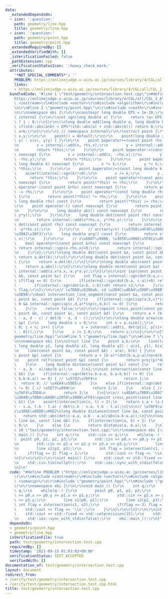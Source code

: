 ```yaml
---
data:
  _extendedDependsOn:
  - icon: ':question:'
    path: geometry/line.hpp
    title: geometry/line.hpp
  - icon: ':question:'
    path: geometry/point.hpp
    title: geometry/point.hpp
  _extendedRequiredBy: []
  _extendedVerifiedWith: []
  _isVerificationFailed: false
  _pathExtension: cpp
  _verificationStatusIcon: ':heavy_check_mark:'
  attributes:
    '*NOT_SPECIAL_COMMENTS*': ''
    PROBLEM: https://onlinejudge.u-aizu.ac.jp/courses/library/4/CGL/all/CGL_2_A
    links:
    - https://onlinejudge.u-aizu.ac.jp/courses/library/4/CGL/all/CGL_2_A
  bundledCode: "#line 1 \"test/geometry/intersection.test.cpp\"\n#define PROBLEM \"\
    https://onlinejudge.u-aizu.ac.jp/courses/library/4/CGL/all/CGL_2_A\"\r\n\r\n#include\
    \ <iostream>\r\n#include <vector>\r\n#include <algorithm>\r\n#include <iomanip>\r\
    \n\r\n#line 2 \"geometry/point.hpp\"\n\r\n#include <cmath>\r\n#include <cassert>\r\
    \n\r\nnamespace ebi {\r\n\r\nconstexpr long double EPS = 1e-10;\r\n\r\nnamespace\
    \ internal {\r\n\r\nint sgn(long double a) {\r\n    return (a<-EPS) ? -1 : (a>EPS)\
    \ ? 1 : 0;\r\n}\r\n\r\nlong double add(long double a, long double b) {\r\n   \
    \ if(std::abs(a+b) < EPS*(std::abs(a) + std::abs(b))) return 0;\r\n    return\
    \ a+b;\r\n}\r\n\r\n} // namespace internal\r\n\r\nstruct point {\r\n    long double\
    \ x,y;\r\n\r\n    point() = default;\r\n\r\n    point(long double x, long double\
    \ y) : x(x), y(y) { }\r\n\r\n    point &operator+=(const point rhs) noexcept {\r\
    \n        x = internal::add(x, rhs.x);\r\n        y = internal::add(y, rhs.y);\r\
    \n        return *this;\r\n    }\r\n\r\n    point &operator-=(const point rhs)\
    \ noexcept {\r\n        x = internal::add(x, -rhs.x);\r\n        y = internal::add(y,\
    \ -rhs.y);\r\n        return *this;\r\n    }\r\n\r\n    point &operator*=(const\
    \ long double k) noexcept {\r\n        x *= k;\r\n        y *= k;\r\n        return\
    \ *this;\r\n    }\r\n\r\n    point &operator/=(const long double k) {\r\n    \
    \    assert(internal::sgn(k)!=0);\r\n        x /= k;\r\n        y /= k;\r\n  \
    \      return *this;\r\n    }\r\n\r\n    point operator+(const point &rhs) const\
    \ noexcept {\r\n        return point(*this) += rhs;\r\n    }\r\n\r\n    point\
    \ operator-(const point &rhs) const noexcept {\r\n        return point(*this)\
    \ -= rhs;\r\n    }\r\n\r\n    point operator*(const long double rhs) const noexcept\
    \ {\r\n        return point(*this) *= rhs;\r\n    }\r\n\r\n    point operator/(const\
    \ long double rhs) const {\r\n        return point(*this) /= rhs;\r\n    }\r\n\
    \r\n    point operator-() const noexcept {\r\n        return point(0, 0) - *this;\r\
    \n    }\r\n\r\n    long double abs() const noexcept {\r\n        return std::sqrt(internal::add(x*x,\
    \ y*y));\r\n    }\r\n\r\n    long double dot(const point rhs) const noexcept {\r\
    \n        return internal::add(x*rhs.x, y*rhs.y);\r\n    }\r\n\r\n    long double\
    \ det(const point rhs) const noexcept {\r\n        return internal::add(x*rhs.y,\
    \ -y*rhs.x);\r\n    }\r\n\r\n    // arctan(y/x) (\u5358\u4F4D\u306F\u30E9\u30B8\
    \u30A2\u30F3)\r\n    long double arg() const {\r\n        return std::atan2(y,\
    \ x);\r\n    }\r\n\r\n    // x\u6607\u9806, \u305D\u306E\u5F8Cy\u6607\u9806\r\n\
    \    bool operator<(const point &rhs) const noexcept {\r\n        if(internal::sgn(x-rhs.x))\
    \ return internal::sgn(x-rhs.x)<0;\r\n        return internal::sgn(y-rhs.y)<0;\r\
    \n    }\r\n};\r\n\r\nlong double dot(const point &a, const point &b) {\r\n   \
    \ return a.dot(b);\r\n}\r\n\r\nlong double det(const point &a, const point &b)\
    \ {\r\n    return a.det(b);\r\n}\r\n\r\nlong double abs(const point &a) {\r\n\
    \    return a.abs();\r\n}\r\n\r\nlong double norm(const point &a) {\r\n    return\
    \ internal::add(a.x*a.x, a.y*a.y);\r\n}\r\n\r\nint isp(const point &a, const point\
    \ &b, const point &c) {\r\n    int flag = internal::sgn(det(b-a,c-a));\r\n   \
    \ if(flag == 0) {\r\n        if(internal::sgn(dot(b-a, c-a))<0) return -2;\r\n\
    \        if(internal::sgn(dot(a-b, c-b))<0) return +2;\r\n    }\r\n    return\
    \ flag;\r\n}\r\n\r\n// \u7DDA\u5206ab, cd \u304C\u4EA4\u308F\u308B\u304B\u5224\
    \u5B9A\r\nbool intersection_line_segment(const point &a, const point &b, const\
    \ point &c, const point &d) {\r\n    if(internal::sgn(isp(a,b,c)*isp(a,b,d)) <=\
    \ 0 && internal::sgn(isp(c,d,a)*isp(c,d,b)) <= 0) {\r\n        return true;\r\n\
    \    }\r\n    return false;\r\n}\r\n\r\npoint cross_point(const point &a, const\
    \ point &b, const point &c, const point &d) {\r\n    return a + (b-a) * det(c\
    \ - a, d - c) / det(b - a, d - c);\r\n}\r\n\r\nlong double area(const std::vector<point>\
    \ &p) {\r\n    long double s = 0;\r\n    int n = p.size();\r\n    for(int i =\
    \ 0; i < n; i++) {\r\n        s = internal::add(s, det(p[i], p[(i+1 != n) ? i+1\
    \ : 0]));\r\n    }\r\n    s /= 2.0;\r\n    return s;\r\n}\r\n\r\n}\n#line 2 \"\
    geometry/line.hpp\"\n\n#line 5 \"geometry/line.hpp\"\n\n#line 7 \"geometry/line.hpp\"\
    \n\nnamespace ebi {\n\nstruct line {\n    point a,b;\n\n    line(long double x1,\
    \ long double y1, long double x2, long double y2) : a(x1, y1), b(x2, y2) { }\n\
    \n    line(const point &a, const point &b) : a(a), b(b) { }\n\n    point proj(const\
    \ point &p) const {\n        return a + (b-a)*(dot(b-a,p-a)/norm(b-a));\n    }\n\
    \n    point relf(const point &p) const {\n        return proj(p)*double(2) - p;\n\
    \    }\n\n    long double distance(const point &c) const {\n    return std::abs(det(c\
    \ - a, b - a)/abs(b-a));\n    }\n};\n\nint intersection(const line &a, const line\
    \ &b) {\n    if(internal::sgn(det(a.b-a.a, b.a-b.b)) != 0) {\n        if(internal::sgn(dot(a.b-a.a,\
    \ b.b-b.a)) == 0) { // \u5782\u76F4\n            return 1;\n        }\n      \
    \  return 0; // \u4EA4\u5DEE\n    }\n    else if(internal::sgn(det(a.b-a.a, b.a-a.a))\
    \ != 0) { // \u5E73\u884C\n        return 2;\n    }\n    else { // \u540C\u4E00\
    \u76F4\u7DDA\n        return 3;\n    }\n}\n\n// \u4EA4\u70B9\u304C\u3042\u308B\
    \u304B\u78BA\u8A8D\u3059\u308B\uFF01\npoint cross_point(const line &s, const line\
    \ &t) {\n    assert(intersection(s, t) < 2);\n    return s.a + (s.b - s.a) * det(t.a\
    \ - s.a, t.b - t.a) / det(s.b - s.a, t.b - t.a);\n}\n\n// \u76F4\u7DDAa\u3068\u70B9\
    c\u306E\u8DDD\u96E2\nlong double distance(const line &a, const point &c) {\n \
    \   return std::abs(det(c-a.a, a.b - a.a)/abs(a.b-a.a));\n}\n\nlong double distance(const\
    \ line &a, const line &b) {\n    if(intersection(a, b) < 2) {\n        return\
    \ 0;\n    }\n    else {\n        return distance(a, b.a);\n    }\n}\n\n}\n#line\
    \ 10 \"test/geometry/intersection.test.cpp\"\n\r\nnamespace ebi {\r\n\r\nvoid\
    \ main_() {\r\n    int q;\r\n    std::cin >> q;\r\n    while(q--) {\r\n      \
    \  point p0, p1, p2, p3;\r\n        std::cin >> p0.x >> p0.y >> p1.x >> p1.y;\r\
    \n        std::cin >> p2.x >> p2.y >> p3.x >> p3.y;\r\n        line s1(p0, p1);\r\
    \n        line s2(p2, p3);\r\n        int flag = intersection(s1, s2);\r\n   \
    \     if(flag == 3) flag = 2;\r\n        std::cout << flag << '\\n';\r\n    }\r\
    \n}\r\n\r\n}\r\n\r\nint main() {\r\n    std::cout << std::fixed << std::setprecision(15);\r\
    \n    std::cin.tie(nullptr);\r\n    std::ios::sync_with_stdio(false);\r\n    ebi::main_();\r\
    \n}\n"
  code: "#define PROBLEM \"https://onlinejudge.u-aizu.ac.jp/courses/library/4/CGL/all/CGL_2_A\"\
    \r\n\r\n#include <iostream>\r\n#include <vector>\r\n#include <algorithm>\r\n#include\
    \ <iomanip>\r\n\r\n#include \"geometry/point.hpp\"\r\n#include \"geometry/line.hpp\"\
    \r\n\r\nnamespace ebi {\r\n\r\nvoid main_() {\r\n    int q;\r\n    std::cin >>\
    \ q;\r\n    while(q--) {\r\n        point p0, p1, p2, p3;\r\n        std::cin\
    \ >> p0.x >> p0.y >> p1.x >> p1.y;\r\n        std::cin >> p2.x >> p2.y >> p3.x\
    \ >> p3.y;\r\n        line s1(p0, p1);\r\n        line s2(p2, p3);\r\n       \
    \ int flag = intersection(s1, s2);\r\n        if(flag == 3) flag = 2;\r\n    \
    \    std::cout << flag << '\\n';\r\n    }\r\n}\r\n\r\n}\r\n\r\nint main() {\r\n\
    \    std::cout << std::fixed << std::setprecision(15);\r\n    std::cin.tie(nullptr);\r\
    \n    std::ios::sync_with_stdio(false);\r\n    ebi::main_();\r\n}"
  dependsOn:
  - geometry/point.hpp
  - geometry/line.hpp
  isVerificationFile: true
  path: test/geometry/intersection.test.cpp
  requiredBy: []
  timestamp: '2021-09-15 01:03:02+09:00'
  verificationStatus: TEST_ACCEPTED
  verifiedWith: []
documentation_of: test/geometry/intersection.test.cpp
layout: document
redirect_from:
- /verify/test/geometry/intersection.test.cpp
- /verify/test/geometry/intersection.test.cpp.html
title: test/geometry/intersection.test.cpp
---
```

